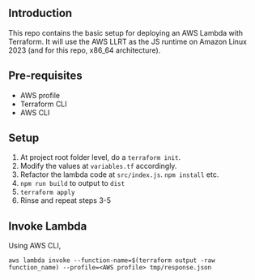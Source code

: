## Introduction

This repo contains the basic setup for deploying an AWS Lambda with Terraform.
It will use the AWS LLRT as the JS runtime on Amazon Linux 2023 (and for this repo, x86_64 architecture).


## Pre-requisites
* AWS profile
* Terraform CLI
* AWS CLI

## Setup
1. At project root folder level, do a `terraform init`.
1. Modify the values at `variables.tf` accordingly.
1. Refactor the lambda code at `src/index.js`. `npm install` etc.
1. `npm run build` to output to `dist`
1. `terraform apply`
1. Rinse and repeat steps 3-5

## Invoke Lambda
Using AWS CLI,
````
aws lambda invoke --function-name=$(terraform output -raw function_name) --profile=<AWS profile> tmp/response.json
```` 
